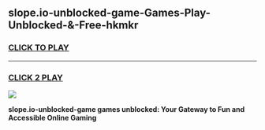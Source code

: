 
## slope.io-unblocked-game-Games-Play-Unblocked-&-Free-hkmkr
<h3>
<a href="https://premium76.site?title=slope.io-unblocked-game&ref=24A">CLICK TO PLAY</a></h3>
<hr>

<h3>
<a href="https://premium76.site?title=slope.io-unblocked-game&ref=24A">CLICK 2 PLAY</a>
  
</h3>

<a href="https://premium76.site?title=slope.io-unblocked-game&ref=24A"><img src="https://clearcache.store/games.png"></a>


**slope.io-unblocked-game games unblocked: Your Gateway to Fun and Accessible Online Gaming**

